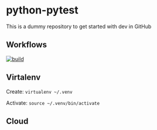 

# python-pytest
This is a dummy repository to get started with dev in GitHub

## Workflows
[![build](https://github.com/sthenkel23/python-pytest/actions/workflows/build.yml/badge.svg)](https://github.com/sthenkel23/python-pytest/actions/workflows/build.yml)

## Virtalenv

Create:
`virtualenv ~/.venv`

Activate:
`source ~/.venv/bin/activate`


## Cloud

